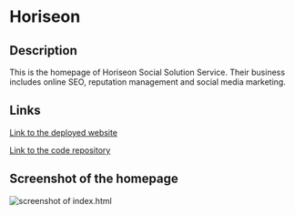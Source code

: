 # Horiseon
## Description
This is the homepage of Horiseon Social Solution Service. Their business includes online SEO, reputation management and social media marketing.
## Links
<p dir="auto"><a href="https://yanbud.github.io/horiseon/" target="_blank">Link to the deployed website</a></p>
<p dir="auto"><a href="https://github.com/Yanbud/unit-01-horiseon" target="_blank">Link to the code repository</a></p>

## Screenshot of the homepage
<p dir="auto"><img src="https://upenn.bootcampcontent.com/upenn-bootcamp/upenn-virt-fsf-pt-11-2021-u-c/-/raw/main/01-HTML-Git-CSS/02-Homework/Assets/01-html-css-git-homework-demo.png" alt="screenshot of index.html" style="max-width: 100%;" /></p>